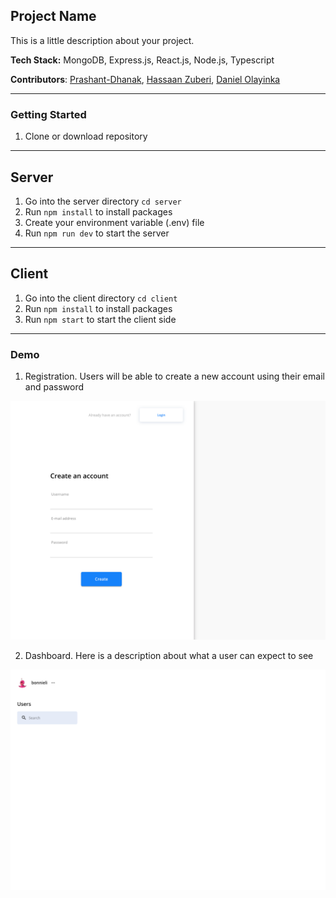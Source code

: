 ## Project Name

This is a little description about your project.

**Tech Stack:** MongoDB, Express.js, React.js, Node.js, Typescript


**Contributors**: [Prashant-Dhanak](https://github.com/Prashant-Dhanak/), [Hassaan Zuberi](https://github.com/HAZberi), [Daniel Olayinka](https://github.com/dhanzy/)


---

### Getting Started

1. Clone or download repository

---

## Server

1. Go into the server directory `cd server`
2. Run `npm install` to install packages
3. Create your environment variable (.env) file
4. Run `npm run dev` to start the server

---

## Client

1. Go into the client directory `cd client`
2. Run `npm install` to install packages
3. Run `npm start` to start the client side

---

### Demo

1. Registration. Users will be able to create a new account using their email and password

![Signup Demo](demo/images/signup.png)

2. Dashboard. Here is a description about what a user can expect to see

![Dashboard](demo/images/dashboard.png)
